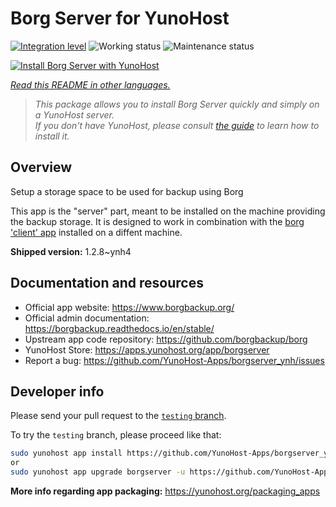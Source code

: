 <!--
N.B.: This README was automatically generated by <https://github.com/YunoHost/apps/tree/master/tools/readme_generator>
It shall NOT be edited by hand.
-->

# Borg Server for YunoHost

[![Integration level](https://dash.yunohost.org/integration/borgserver.svg)](https://ci-apps.yunohost.org/ci/apps/borgserver/) ![Working status](https://ci-apps.yunohost.org/ci/badges/borgserver.status.svg) ![Maintenance status](https://ci-apps.yunohost.org/ci/badges/borgserver.maintain.svg)

[![Install Borg Server with YunoHost](https://install-app.yunohost.org/install-with-yunohost.svg)](https://install-app.yunohost.org/?app=borgserver)

*[Read this README in other languages.](./ALL_README.md)*

> *This package allows you to install Borg Server quickly and simply on a YunoHost server.*  
> *If you don't have YunoHost, please consult [the guide](https://yunohost.org/install) to learn how to install it.*

## Overview

Setup a storage space to be used for backup using Borg

This app is the "server" part, meant to be installed on the machine providing the backup storage. It is designed to work in combination with the [borg 'client' app](https://apps.yunohost.org/app/borg) installed on a diffent machine.


**Shipped version:** 1.2.8~ynh4
## Documentation and resources

- Official app website: <https://www.borgbackup.org/>
- Official admin documentation: <https://borgbackup.readthedocs.io/en/stable/>
- Upstream app code repository: <https://github.com/borgbackup/borg>
- YunoHost Store: <https://apps.yunohost.org/app/borgserver>
- Report a bug: <https://github.com/YunoHost-Apps/borgserver_ynh/issues>

## Developer info

Please send your pull request to the [`testing` branch](https://github.com/YunoHost-Apps/borgserver_ynh/tree/testing).

To try the `testing` branch, please proceed like that:

```bash
sudo yunohost app install https://github.com/YunoHost-Apps/borgserver_ynh/tree/testing --debug
or
sudo yunohost app upgrade borgserver -u https://github.com/YunoHost-Apps/borgserver_ynh/tree/testing --debug
```

**More info regarding app packaging:** <https://yunohost.org/packaging_apps>
